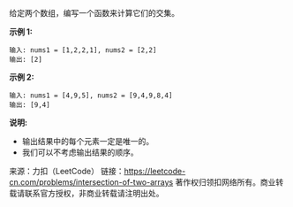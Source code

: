 给定两个数组，编写一个函数来计算它们的交集。

**示例 1:**
```
输入: nums1 = [1,2,2,1], nums2 = [2,2]
输出: [2]
```
**示例 2:**
```
输入: nums1 = [4,9,5], nums2 = [9,4,9,8,4]
输出: [9,4]
```
**说明:**

* 输出结果中的每个元素一定是唯一的。
* 我们可以不考虑输出结果的顺序。

来源：力扣（LeetCode）
链接：https://leetcode-cn.com/problems/intersection-of-two-arrays
著作权归领扣网络所有。商业转载请联系官方授权，非商业转载请注明出处。
